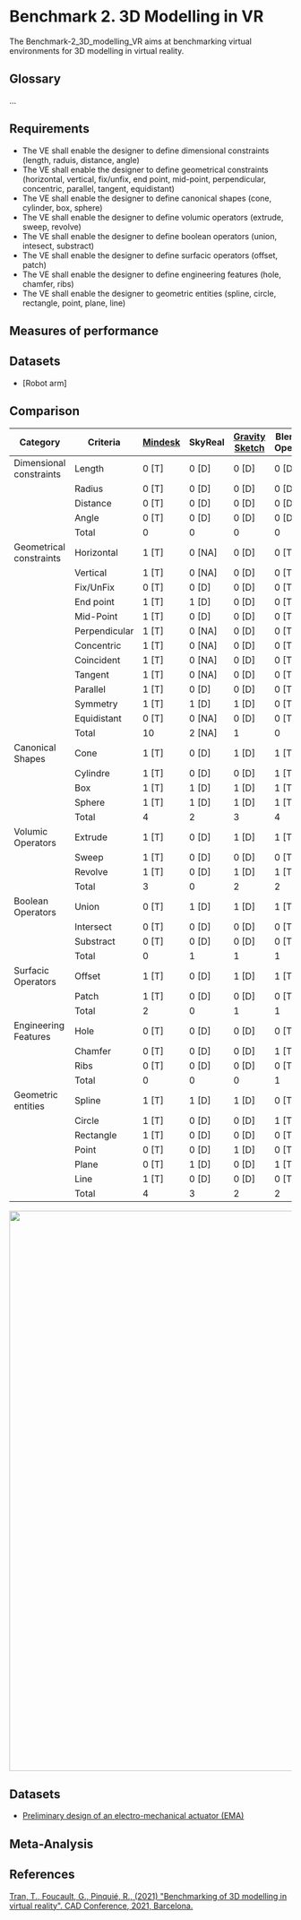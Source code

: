 # Benchmark 2. 3D Modelling in VR

The Benchmark-2_3D_modelling_VR aims at benchmarking virtual environments for 3D modelling in virtual reality.

## Glossary

...

## Requirements

- The VE shall enable the designer to define dimensional constraints (length, raduis, distance, angle)
- The VE shall enable the designer to define geometrical constraints (horizontal, vertical, fix/unfix, end point, mid-point, perpendicular, concentric, parallel, tangent, equidistant)
- The VE shall enable the designer to define canonical shapes (cone, cylinder, box, sphere)
- The VE shall enable the designer to define volumic operators (extrude, sweep, revolve)
- The VE shall enable the designer to define boolean operators (union, intesect, substract)
- The VE shall enable the designer to define surfacic operators (offset, patch)
- The VE shall enable the designer to define engineering features (hole, chamfer, ribs)
- The VE shall enable the designer to geometric entities (spline, circle, rectangle, point, plane, line)

## Measures of performance

## Datasets

- [Robot arm]

## Comparison

| Category                |   Criteria            | [Mindesk](https://mindeskvr.com/) | SkyReal | [Gravity<br>Sketch](https://www.gravitysketch.com/) | Blender<br>OpenXR | Blender<br>VR | [Flying<br>Shapes](https://www.flyingshapes.com/) | [VR<br>Sketch](https://vrsketch.eu/) | [Bordot *et al*](https://dl.acm.org/doi/10.1016/j.cad.2008.10.014)    | [Martin *et al*](https://link.springer.com/chapter/10.1007/978-3-319-60922-5_17)    | [Feeman *et al*](https://www.tandfonline.com/doi/abs/10.1080/16864360.2018.1462570?journalCode=tcad20)    | [VRSM](https://gricad-gitlab.univ-grenoble-alpes.fr/vision-r-public/architool/-/tree/master/Structural%20view)
|-------------------------|---------------|---------|---------|-------------------|-------------------|---------------|------------------|--------------|--------|--------|--------|--------|
| Dimensional constraints | Length        | 0 [T]   | 0 [D]   | 0 [D]             | 0 [D]             | 0 [D]         | 0 [D]            | 0 [T]        | 0 [NA] | 0 [NA] | 1 [R] | 1 [T] |
|                         | Radius        | 0 [T]   | 0 [D]   | 0 [D]             | 0 [D]             | 0 [D]         | 0 [D]            | 0 [T]        | 0 [NA] | 0 [NA] | 1 [R]  | 1 [T] |
|                         | Distance      | 0 [T]   | 0 [D]   | 0 [D]             | 0 [D]             | 0 [D]         | 0 [D]            | 0 [T]        | 0 [NA] | 0 [NA] | 1 [R] | 1 [T]  |
|                         | Angle         | 0 [T]   | 0 [D]   | 0 [D]             | 0 [D]             | 0 [D]         | 0 [D]            | 0 [T]        | 0 [NA] | 0 [NA] | 1 [R] | 1 [T]  |
|                         | Total         | 0       | 0       | 0                 | 0                 | 0             | 0                | 0            | 0 [NA] | 0 [NA] | 4   | 1 [T]    |
| Geometrical constraints | Horizontal    | 1 [T]   | 0 [NA]  | 0 [D]             | 0 [T]             | 0 [D]         | 0 [D]            | 1 [T]        | 0 [NA] |        | 0 [NA] | 1 [T] |
|                         | Vertical      | 1 [T]   | 0 [NA]  | 0 [D]             | 0 [T]             | 0 [D]         | 0 [D]            | 1 [T]        | 0 [NA] |        | 0 [NA] | 1 [T] |
|                         | Fix/UnFix     | 0 [T]   | 0 [D]   | 0 [D]             | 0 [T]             | 0 [D]         | 0 [D]            | 0 [T]        | 0 [NA] |        | 0 [NA] | 1 [T] |
|                         | End point     | 1 [T]   | 1 [D]   | 0 [D]             | 0 [T]             | 0 [D]         | 1 [D]            | 1 [T]        | 0 [NA] |        | 0 [NA] | 1 [T] |
|                         | Mid-Point     | 1 [T]   | 0 [D]   | 0 [D]             | 0 [T]             | 0 [D]         | 0 [D]            | 1 [T]        | 0 [NA] |        | 0 [NA] | 1 [T] |
|                         | Perpendicular | 1 [T]   | 0 [NA]  | 0 [D]             | 0 [T]             | 0 [D]         | 0 [D]            | 1 [T]        | 0 [NA] |        | 0 [NA] | 1 [T] |
|                         | Concentric    | 1 [T]   | 0 [NA]  | 0 [D]             | 0 [T]             | 0 [D]         | 0 [D]            | 1 [T]        | 0 [NA] |        | 0 [NA] | 1 [T] |
|                         | Coincident    | 1 [T]   | 0 [NA]  | 0 [D]             | 0 [T]             | 0 [D]         | 1 [D]            | 1 [T]        | 0 [NA] |        | 0 [NA] | 1 [T] |
|                         | Tangent       | 1 [T]   | 0 [NA]  | 0 [D]             | 0 [T]             | 0 [D]         | 0 [D]            | 0 [T]        | 0 [NA] |        | 0 [NA] | 1 [T] |
|                         | Parallel      | 1 [T]   | 0 [D]   | 0 [D]             | 0 [T]             | 0 [D]         | 0 [D]            | 1 [T]        | 0 [NA] |        | 0 [NA] | 1 [T] |
|                         | Symmetry      | 1 [T]   | 1 [D]   | 1 [D]             | 0 [T]             | 0 [D]         | 0 [D]            | 1 [T]        | 0 [NA] |        | 0 [NA] | 1 [T] |
|                         | Equidistant   | 0 [T]   | 0 [NA]  | 0 [D]             | 0 [T]             | 0 [D]         | 0 [D]            | 0 [T]        | 0 [NA] |        | 0 [NA] | 1 [T] |
|                         | Total         | 10      | 2 [NA]  | 1                 | 0                 | 0             | 2                | 9            | 0 [NA] |        | 0 [NA] | 1 [T] |
| Canonical Shapes        | Cone          | 1 [T]   | 0 [D]   | 1 [D]             | 1 [T]             | 1 [D]         | 0 [T]            | 0 [T]        | 0 [R]  | 1 [R]  | 0 [R]  | 1 [T] |
|                         | Cylindre      | 1 [T]   | 0 [D]   | 0 [D]             | 1 [T]             | 1 [D]         | 0 [T]            | 0 [T]        | 0 [R]  | 0 [NA] | 0 [R]  | 1 [T] |
|                         | Box           | 1 [T]   | 1 [D]   | 1 [D]             | 1 [T]             | 1 [D]         | 0 [T]            | 1 [T]        | 1 [R]  | 0 [NA] | 0 [R]  | 1 [T] |
|                         | Sphere        | 1 [T]   | 1 [D]   | 1 [D]             | 1 [T]             | 1 [D]         | 0 [T]            | 0 [T]        | 1 [R]  | 1 [R]  | 0 [R]  | 1 [T] |
|                         | Total         | 4       | 2       | 3                 | 4                 | 4             | 0                | 1            | 2      | 2      | 0   | 1 [T]    |
| Volumic Operators       | Extrude       | 1 [T]   | 0 [D]   | 1 [D]             | 1 [T]             | 1 [D]         | 0 [D]            | 1 [T]        | 1 [R]  | 1 [R]  | 0 [NA] | 1 [T] |
|                         | Sweep         | 1 [T]   | 0 [D]   | 0 [D]             | 0 [T]             | 0 [D]         | 0 [D]            | 0 [D]        | 0 [R]  | 0 [NA] | 0 [NA] | 1 [T] |
|                         | Revolve       | 1 [T]   | 0 [D]   | 1 [D]             | 1 [T]             | 1 [D]         | 0 [D]            | 0 [D]        | 0 [R]  | 1 [R]  | 0 [NA] | 1 [T] |
|                         | Total         | 3       | 0       | 2                 | 2                 | 2             | 0                | 1            | 1      | 2      | 0 [NA] | 1 [T] |
| Boolean Operators       | Union         | 0 [T]   | 1 [D]   | 1 [D]             | 1 [T]             | 1 [D]         | 0 [D]            | 1 [D]        | 0 [NA] | 1 [R]  | 0 [NA] | 1 [T] |
|                         | Intersect      | 0 [T]   | 0 [D]   | 0 [D]             | 0 [T]             | 0 [D]         | 0 [D]            | 0 [T]        | 0 [R]  | 1 [R]  | 0 [NA] | 1 [T] |
|                         | Substract     | 0 [T]   | 0 [D]   | 0 [D]             | 0 [T]             | 0 [D]         | 0 [D]            | 0 [T]        | 1 [R]  | 0 [NA] | 0 [NA] | 1 [T] |
|                         | Total         | 0       | 1       | 1                 | 1                 | 1             | 0                | 1            | 1 [NA] | 2      | 0 [NA] | 1 [T] |
| Surfacic Operators      | Offset        | 1 [T]   | 0 [D]   | 1 [D]             | 1 [T]             | 1 [D]         | 0 [T]            | 1 [T]        | 0 [NA] | 0 [NA] | 0 [NA] | 1 [T] |
|                         | Patch         | 1 [T]   | 0 [D]   | 0 [D]             | 0 [T]             | 0 [D]         | 1 [T]            | 0 [T]        | 0 [NA] | 0 [NA] | 0 [NA] | 1 [T] |
|                         | Total         | 2       | 0       | 1                 | 1                 | 1             | 1                | 1            | 0 [NA] | 0 [NA] | 0 [NA] | 1 [T] |
| Engineering Features    | Hole          | 0 [T]   | 0 [D]   | 0 [D]             | 0 [T]             | 0 [D]         | 0 [D]            | 1 [T]        | 1 [R]  | 1 [R]  | 0 [NA] | 1 [T] |
|                         | Chamfer       | 0 [T]   | 0 [D]   | 0 [D]             | 1 [T]             | 1 [D]         | 0 [D]            | 0 [T]        | 0 [R]  | 1 [R]  | 0 [NA] | 1 [T] |
|                         | Ribs          | 0 [T]   | 0 [D]   | 0 [D]             | 0 [T]             | 0 [D]         | 0 [D]            | 0 [T]        | 0 [R]  | 0 [NA] | 0 [NA] | 1 [T] |
|                         | Total         | 0       | 0       | 0                 | 1                 | 1             | 0                | 1            | 1      | 2      | 0 [NA] | 1 [T] |
| Geometric entities     | Spline        | 1 [T]   | 1 [D]   | 1 [D]             | 0 [T]             | 0 [D]         | 1 [T]            | 0 [T]        | 0 [R]  | 1 [R]  | 0 [R]  | 1 [T] |
|                         | Circle        | 1 [T]   | 0 [D]   | 0 [D]             | 1 [T]             | 1 [D]         | 0 [T]            | 1 [T]        | 0 [R]  | 0 [NA] | 0 [R]  | 1 [T] |
|                         | Rectangle     | 1 [T]   | 0 [D]   | 0 [D]             | 0 [T]             | 0 [D]         | 0 [T]            | 1 [T]        | 0 [R]  | 0 [NA] | 0 [R]  | 1 [T] |
|                         | Point         | 0 [T]   | 0 [D]   | 1 [D]             | 0 [T]             | 0 [D]         | 0 [T]            | 0 [T]        | 0 [R]  | 1 [R]  | 0 [R]  | 1 [T] |
|                         | Plane         | 0 [T]   | 1 [D]   | 0 [D]             | 1 [T]             | 1 [D]         | 1 [T]            | 1 [T]        | 0 [R]  | 1 [R]  | 0 [R]  | 1 [T] |
|                         | Line          | 1 [T]   | 0 [D]   | 0 [D]             | 0 [T]             | 0 [D]         | 1 [T]            | 1 [T]        | 0 [R]  | 1 [R]  | 0 [R]  | 1 [T] |
|                         | Total         | 4       | 3       | 2                 | 2                 | 2             | 3                | 4            | 0      | 4      | 0      | 1 [T] |
<td><img src="https://github.com/GIS-S-mart/Benchmark-2_3D_modelling_in_VR/blob/main/images/Capabilities.PNG"  width=1000 /></td>


## Datasets

- [Preliminary design of an electro-mechanical actuator (EMA)]()


## Meta-Analysis


## References

[Tran, T., Foucault, G., Pinquié, R., (2021) "Benchmarking of 3D modelling in virtual reality". CAD Conference, 2021, Barcelona.](https://rpinquie.github.io/publications/CAD21.pdf)


